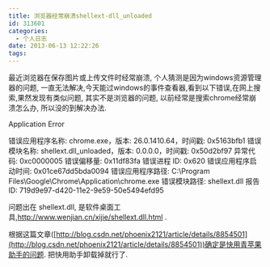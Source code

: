 ```yaml
---
title: 浏览器经常崩溃shellext-dll_unloaded
id: 313601
categories:
  - 个人日志
date: 2013-06-13 12:22:26
tags:
---
```


最近浏览器在保存图片或上传文件时经常崩溃, 个人猜测是因为windows资源管理器的问题, 一直无法解决,今天能过windows的事件查看器,看到以下错误,在网上搜索,果然发现有类似问题, 其实不是浏览器的问题, 以前经常是搜索chrome经常崩溃怎么办, 所以没的到解决办法.

Application Error

错误应用程序名称: chrome.exe，版本: 26.0.1410.64，时间戳: 0x5163bfb1
错误模块名称: shellext.dll_unloaded，版本: 0.0.0.0，时间戳: 0x50d2bf97
异常代码: 0xc0000005
错误偏移量: 0x11df83fa
错误进程 ID: 0x620
错误应用程序启动时间: 0x01ce67dd5bda0094
错误应用程序路径: C:\Program Files\Google\Chrome\Application\chrome.exe
错误模块路径: shellext.dll
报告 ID: 719d9e97-d420-11e2-9e59-50e5494efd95

问题出在 shellext.dll, 是软件桌面工具,http://www.wenjian.cn/xijie/shellext.dll.html .

根据这篇文章([http://blog.csdn.net/phoenix2121/article/details/8854501](http://blog.csdn.net/phoenix2121/article/details/8854501))确定是快用青苹果助手的问题. 把快用助手卸载掉就行了.